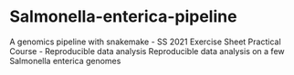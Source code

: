 # Salmonella-enterica-pipeline

A genomics pipeline with snakemake - SS 2021
Exercise Sheet Practical Course - Reproducible data analysis
Reproducible data analysis on a few Salmonella enterica genomes 

